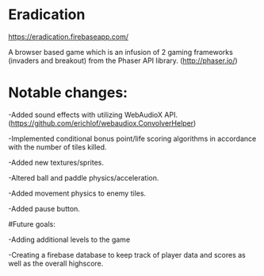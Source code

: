 # Eradication

https://eradication.firebaseapp.com/

A browser based game which is an infusion of 2 gaming frameworks (invaders and breakout) from the Phaser API library. (http://phaser.io/)

# Notable changes:

-Added sound effects with utilizing WebAudioX API. (https://github.com/erichlof/webaudiox.ConvolverHelper)

-Implemented conditional bonus point/life scoring algorithms in accordance with the number of tiles killed.

-Added new textures/sprites.

-Altered ball and paddle physics/acceleration.

-Added movement physics to enemy tiles.

-Added pause button.

#Future goals:

-Adding additional levels to the game 

-Creating a firebase database to keep track of player data and scores as well as the overall highscore. 
